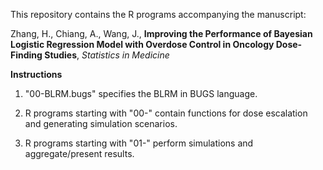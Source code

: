 This repository contains the R programs accompanying the manuscript: 

Zhang, H., Chiang, A., Wang, J., **Improving the Performance of Bayesian Logistic Regression Model with Overdose Control in Oncology Dose-Finding Studies**, *Statistics in Medicine*

**Instructions**

1. "00-BLRM.bugs" specifies the BLRM in BUGS language. 

2. R programs starting with "00-" contain functions for dose escalation and generating simulation scenarios. 

3. R programs starting with "01-" perform simulations and aggregate/present results. 